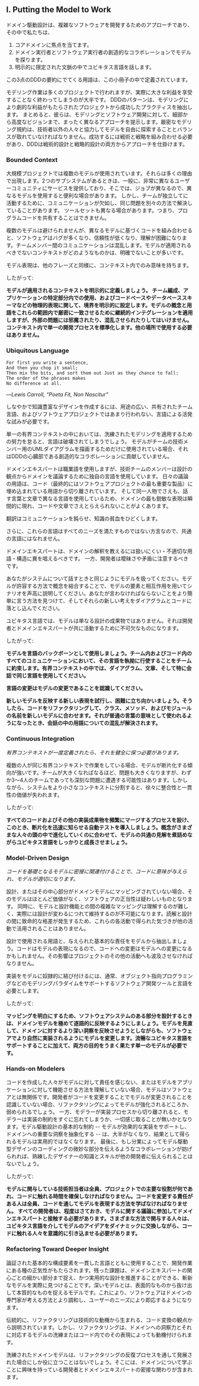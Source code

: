 ## I. Putting the Model to Work

ドメイン駆動設計は、複雑なソフトウェアを開発するためのアプローチであり、その中で私たちは、

1. コアドメインに焦点を当てます。
2. ドメイン実行者とソフトウェア実行者の創造的なコラボレーションでモデルを探ります。
3. 明示的に限定された文脈の中でユビキタス言語を話します。

この3点のDDDの要約にでてくる用語は、この小冊子の中で定義されています。

モデリング作業は多くのプロジェクトで行われますが、実際に大きな利益を享受することなく終わってしまうのが大半です。 DDDのパターンは、モデリングにより劇的な利益がもたらされたプロジェクトから成功したプラクティスを抽出します。 まとめると、彼らは、モデリングとソフトウェア開発に対して、細部から高度なビジョンまで、まったく異なるアプローチを提示します。厳密なモデリング規約は、技術者以外の人々と協力してモデルを自由に探索することとバランスが取れていなければなりません。成功するには戦術と戦略を組み合わせる必要があり、DDDは戦術的設計と戦略的設計の両方からアプローチを仕掛けます。

### Bounded Context

大規模プロジェクトでは複数のモデルが使用されています。それらは多くの理由で出現します。2つのサブシステムがあるときは、一般に、非常に異なるユーザーコミュニティにサービスを提供しており、そこでは、ジョブが異なるので、異なるモデルを使用すると便利な場合があります。 しかし、チームが独立してに活動するために、コミュニケーションが欠如し、同じ問題を別々の方法で解決していることがあります。 ツールセットも異なる場合があります。つまり、プログラムコードを共有することはできません。

複数のモデルは避けられませんが、異なるモデルに基づくコードを組み合わせると、ソフトウェアはバグが多くなり、信頼性が低くなり、理解が困難になります。チームメンバー間のコミュニケーションは混乱します。モデルが適用されるべきでないコンテキストがどのようなものかは、明確でないことが多いです。

モデル表現は、他のフレーズと同様に、コンテキスト内でのみ意味を持ちます。

したがって:

__モデルが適用されるコンテキストを明示的に定義しましょう。 チーム編成、アプリケーションの特定部分内での使用、およびコードベースやデータベーススキーマなどの物理的表現に関して、境界を明示的に設定します。モデルの概念と用語をこれらの範囲内で厳密に一致させるために継続的インテグレーションを適用しますが、外部の問題には邪魔されたり、混乱させられたりしてはいけません。コンテキスト内で単一の開発プロセスを標準化します。他の場所で使用する必要はありません。__

### Ubiquitous Language

```
For first you write a sentence,
And then you chop it small;
Then mix the bits, and sort them out Just as they chance to fall:
The order of the phrases makes
No difference at all.
```

—_Lewis Carroll, “Poeta Fit, Non Nascitur”_

しなやかで知識豊富なデザインを作成するには、用途の広い、共有されたチーム言語、およびソフトウェアプロジェクトではあまり行われない、言語による活発な試みが必要です。

単一の有界コンテキストの中においては、洗練されたモデリングを適用するための努力を怠ると、言語は破壊されてしまうでしょう。 モデルがチームの技術メンバー用のUMLダイアグラムを描画するためだけに使用されている場合、それはDDDの心臓部である創造的なコラボレーションに貢献していません。

ドメインエキスパートは職業語を使用しますが、技術チームのメンバーは設計の観点からドメインを議論するために独自の言語を使用しています。 日々の議論の用語は、コード（最終的にはソフトウェアプロジェクトの最も重要な製品）に埋め込まれている用語から切り離されています。 そして同一人物でさえも、話す言葉と文章で異なる言語を使用しているため、ドメインの最も鋭敏な表現は瞬間的に現れ、コードや文章でさえとらえられないことがよくあります。

翻訳はコミュニケーションを鈍らせ、知識の貧血をひどくします。

さらに、これらの言語はすべてのニーズを満たすものではない方言なので、共通の言語にはなれません。

ドメインエキスパートは、ドメインの解釈を教えるには扱いにくい・不適切な用語・構造に異を唱えるべきです。 一方、開発者は曖昧さや矛盾に注意するべきです。

あなたがシステムについて話すときと同じようにモデルを扱ってください。モデルが許容する方法で概念を結合することで、モデルの要素と相互作用を用いてシナリオを声高に説明してください。あなたが言わなければならないことをより簡単に言う方法を見つけて、そしてそれらの新しい考えをダイアグラムとコードに落とし込んでください。

ユビキタス言語では、モデルは単なる設計の成果物ではありません。それは開発者とドメインエキスパートが共に活動するために不可欠なものになります。

したがって:

__モデルを言語のバックボーンとして使用しましょう。チーム内およびコード内のすべてのコミュニケーションにおいて、その言語を執拗に行使することをチームに約束します。有界コンテキストの中では、ダイアグラム、文章、そして特に会話で同じ言語を使用してください。__

__言語の変更はモデルの変更であることを認識してください。__

__新しいモデルを反映する新しい表現を試行し、困難に立ち向かいましょう。そうしたら、コードをリファクタリングして、クラス、メソッド、およびモジュールの名前を新しいモデルに合わせます。それが普通の言葉の意味として使われるようになったとき、会話の中の用語についての混乱が解決されます。__

### Continuous Integration

_有界コンテキストが一度定義されたら、それを健全に保つ必要があります。_

複数の人が同じ有界コンテキストで作業をしている場合、モデルが断片化する傾向が強いです。チームが大きくなればなるほど、問題も大きくなりますが、わずか3〜4人のチームであっても深刻な問題に遭遇する可能性はあります。しかしながら、システムをより小さなコンテキストに分割すると、徐々に整合性と一貫性の価値が失われます。

したがって:

__すべてのコードおよびその他の実装成果物を頻繁にマージするプロセスを設け、このとき、断片化を迅速に知らせる自動テストを導入しましょう。概念がさまざまな人々の頭の中で進化していくのに合わせて、モデルの共通の見解を煮詰めながらユビキタス言語をしっかりと成長させましょう。__

### Model-Driven Design

_コードを基礎となるモデルに密接に関連付けることで、コードに意味が与えられ、モデルが適切になります。_

設計、またはその中心部分がドメインモデルにマッピングされていない場合、そのモデルはほとんど価値がなく、ソフトウェアの正当性は疑わしいものとなります。 同時に、モデルと設計機能との間の複雑なマッピングは理解するのが難しく、実際には設計が変わるにつれて維持するのが不可能になります。読解と設計の間に致命的な格差が発生するため、これらの各活動で得られた気づきが他の活動で活用されることはありません。

設計で使用される用語と、与えられた基本的な責任をモデルから抽出しましょう。コードはモデルの表現になるので、コードへの変更はモデルへの変更になるかもしれません。その影響はプロジェクトのその他の活動へも波及させなければなりません。

実装をモデルに奴隷的に結び付けるには、通常、オブジェクト指向プログラミングなどのモデリングパラダイムをサポートするソフトウェア開発ツールと言語を必要とします。

したがって:

__マッピングを明白にするため、ソフトウェアシステムのある部分を設計するときは、ドメインモデルを極めて逐語的に反映するようにしましょう。モデルを見直して、ドメインに対するより深い洞察を反映させようとしながらも、ソフトウェアでより自然に実装されるようにモデルを変更します。流暢なユビキタス言語をサポートすることに加えて、両方の目的をうまく果たす単一のモデルが必要です。__

### Hands-on Modelers

コードを作成した人々がモデルに対して責任を感じない、またはモデルをアプリケーションに対して機能させる方法を理解していない場合、モデルはソフトウェアとは無関係です。開発者がコードを変更することでモデルが変更されることを認識していない場合、リファクタリングによってモデルが強化されるどころか、弱められるでしょう。 一方、モデラーが実装プロセスから切り離されると、モデラーは実装の制約をすぐに忘れてしまうか、一切感じ取ることが無いかとなります。モデル駆動設計の基本的な制約 -- モデルが効果的な実装をサポートし、ドメインへの重要な洞察を抽象化する -- は、大半がなくなり、結果として得られるモデルは実用的ではなくなります。 最後に、もし分業によってモデル駆動型デザインのコーディングの微妙な部分を伝えるようなコラボレーションが妨げられれば、熟練したデザイナーの知識とスキルが他の開発者に伝えられることはないでしょう。

したがって:

__モデルに関与している技術担当者は全員、プロジェクトでの主要な役割が何であれ、コードに触れる時間を確保しなければなりません。コードを変更する責任がある人は全員、コードを通してモデルを表現する方法を学ばなければなりません。 すべての開発者は、程度はさておき、モデルに関する議論に参加してドメインエキスパートと接触する必要があります。さまざまな方法で関与する人々は、ユビキタス言語を介してモデルのアイデアをダイナミックに交換しながら、コードに触れる人々を意識的に引き込ませる必要があります。__

### Refactoring Toward Deeper Insight

論証された基本的な構成要素を一貫した言語とともに使用することで、開発作業にある種の正気性がもたらされます。残った課題は、ドメインエキスパートの関心ごとの細かい部分まで捉え、かつ実用的な設計を推進することができる、斬新なモデルを実際に見つけることです。深いモデルとは、表面的なものから抜け出して本質的なものを捉えるモデルです。これにより、ソフトウェアはドメインの専門家が考える方法とより調和し、ユーザーのニーズにより即応するようになります。

伝統的に、リファクタリングは技術的な動機から生まれる、コード変換の観点から説明されています。しかし、リファクタリングは、ドメインへの洞察力とそれに対応するモデルの洗練またはコード内でのその表現によっても動機付けられます。

洗練されたドメインモデルは、リファクタリングの反復プロセスを通して発展された場合にしか役に立つことはないでしょう。そこには、ドメインについて学ぶことに興味を持っている開発者とドメインエキスパートの密接な関わりが含まれます。
